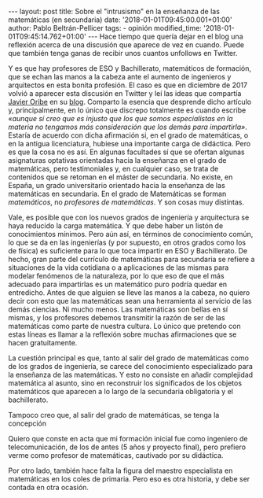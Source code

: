 --- layout: post title: Sobre el "intrusismo" en la enseñanza de las
matemáticas (en secundaria) date: '2018-01-01T09:45:00.001+01:00'
author: Pablo Beltrán-Pellicer tags: - opinión modified\_time:
'2018-01-01T09:45:14.762+01:00' --- Hace tiempo que quería dejar en el
blog una reflexión acerca de una discusión que aparece de vez en cuando.
Puede que también tenga ganas de recibir unos cuantos unfollows en
Twitter.  
  
Y es que hay profesores de ESO y Bachillerato, matemáticos de formación,
que se echan las manos a la cabeza ante el aumento de ingenieros y
arquitectos en esta bonita profesión. El caso es que en diciembre de
2017 volvió a aparecer esta discusión en Twitter y leí las ideas que
compartía [Javier Oribe](https://twitter.com/JaviOribe) en su
[blog](https://elmaquinadeturing.wordpress.com/2017/12/20/intrusismo-en-la-ensenanza-de-las-matematicas-una-breve-reflexion/).
Comparto la esencia que desprende dicho artículo y, principalmente, en
lo único que discrepo totalmente es cuando escribe «*aunque sí creo que
es injusto que los que somos especialistas en la materia no tengamos más
consideración que los demás para impartirla»*. Estaría de acuerdo con
dicha afirmación si, en el grado de matemáticas, o en la antigua
licenciatura, hubiese una importante carga de didáctica. Pero es que la
cosa no es así. En algunas facultades sí que se ofertan algunas
asignaturas optativas orientadas hacia la enseñanza en el grado de
matemáticas, pero testimoniales y, en cualquier caso, se trata de
contenidos que se retoman en el máster de secundaria. No existe, en
España, un grado universitario orientado hacia la enseñanza de las
matemáticas en secundaria. En el grado de Matemáticas se forman
*matemáticos*, no *profesores de matemáticas*. Y son cosas muy
distintas.  
  
Vale, es posible que con los nuevos grados de ingeniería y arquitectura
se haya reducido la carga matemática. Y que debe haber un listón de
conocimientos mínimos. Pero aún así, en términos de conocimiento común,
lo que se da en las ingenierías (y por supuesto, en otros grados como
los de física) es suficiente para lo que toca impartir en ESO y
Bachillerato. De hecho, gran parte del currículo de matemáticas para
secundaria se refiere a situaciones de la vida cotidiana o a
aplicaciones de las mismas para modelar fenómenos de la naturaleza, por
lo que eso de que el más adecuado para impartirlas es un matemático puro
podría quedar en entredicho. Antes de que alguien se lleve las manos a
la cabeza, no quiero decir con esto que las matemáticas sean una
herramienta al servicio de las demás ciencias. Ni mucho menos. Las
matemáticas son bellas en sí mismas, y los profesores debemos transmitir
la razón de ser de las matemáticas como parte de nuestra cultura. Lo
único que pretendo con estas líneas es llamar a la reflexión sobre
muchas afirmaciones que se hacen gratuitamente.  
  
La cuestión principal es que, tanto al salir del grado de matemáticas
como de los grados de ingeniería, se carece del conocimiento
especializado para la enseñanza de las matemáticas. Y esto no consiste
en añadir complejidad matemática al asunto, sino en reconstruir los
significados de los objetos matemáticos que aparecen a lo largo de la
secundaria obligatoria y el bachillerato.  
  
  
  
Tampoco creo que, al salir del grado de matemáticas, se tenga la
concepción  
  
Quiero que conste en acta que mi formación inicial fue como ingeniero de
telecomunicación, de los de antes (5 años y proyecto final), pero
prefiero verme como profesor de matemáticas, cautivado por su
didáctica.  
  
Por otro lado, también hace falta la figura del maestro especialista en
matemáticas en los coles de primaria. Pero eso es otra historia, y debe
ser contada en otra ocasión.
